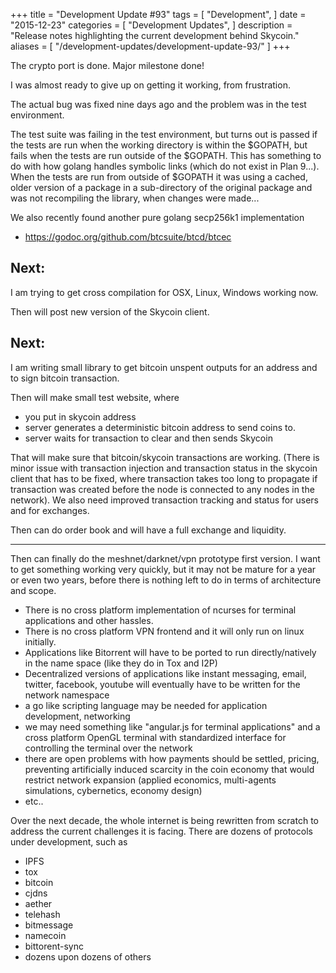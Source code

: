 +++
title = "Development Update #93"
tags = [
    "Development",
]
date = "2015-12-23"
categories = [
    "Development Updates",
]
description = "Release notes highlighting the current development behind Skycoin."
aliases = [
	"/development-updates/development-update-93/"
]
+++

The crypto port is done. Major milestone done!

I was almost ready to give up on getting it working, from frustration.

The actual bug was fixed nine days ago and the problem was in the test environment.

The test suite was failing in the test environment, but turns out is passed if the tests are run when the working directory is within the $GOPATH, but fails when the tests are run outside of the $GOPATH. This has something to do with how golang handles symbolic links (which do not exist in Plan 9...).  When the tests are run from outside of $GOPATH it was using a cached, older version of a package in a sub-directory of the original package and was not recompiling the library, when changes were made...

We also recently found another pure golang secp256k1 implementation
- https://godoc.org/github.com/btcsuite/btcd/btcec

## Next:

I am trying to get cross compilation for OSX, Linux, Windows working now.

Then will post new version of the Skycoin client.

## Next:

I am writing small library to get bitcoin unspent outputs for an address and to sign bitcoin transaction.

Then will make small test website, where
- you put in skycoin address
- server generates a deterministic bitcoin address to send coins to.
- server waits for transaction to clear and then sends Skycoin

That will make sure that bitcoin/skycoin transactions are working. (There is minor issue with transaction injection and transaction status in the skycoin client that has to be fixed, where transaction takes too long to propagate if transaction was created before the node is connected to any nodes in the network). We also need improved transaction tracking and status for users and for exchanges.

Then can do order book and will have a full exchange and liquidity.

---

Then can finally do the meshnet/darknet/vpn prototype first version. I want to get something working very quickly, but it may not be mature for a year or even two years, before there is nothing left to do in terms of architecture and scope.

- There is no cross platform implementation of ncurses for terminal applications and other hassles.
- There is no cross platform VPN frontend and it will only run on linux initially.
- Applications like Bitorrent will have to be ported to run directly/natively in the name space (like they do in Tox and I2P)
- Decentralized versions of applications like instant messaging, email, twitter, facebook, youtube will eventually have to be written for the network namespace
- a go like scripting language may be needed for application development, networking
- we may need something like "angular.js for terminal applications" and a cross platform OpenGL terminal with standardized interface for controlling the terminal over the network
- there are open problems with how payments should be settled, pricing, preventing artificially induced scarcity in the coin economy that would restrict network expansion (applied economics, multi-agents simulations, cybernetics, economy design)
- etc..

Over the next decade, the whole internet is being rewritten from scratch to address the current challenges it is facing. There are dozens of protocols under development, such as
- IPFS
- tox
- bitcoin
- cjdns
- aether
- telehash
- bitmessage
- namecoin
- bittorent-sync
- dozens upon dozens of others
